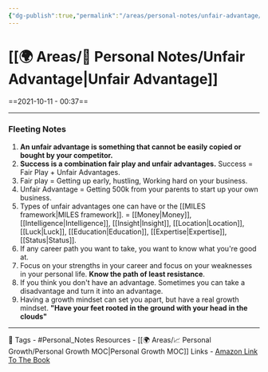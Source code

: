 ```yaml
---
{"dg-publish":true,"permalink":"/areas/personal-notes/unfair-advantage/","noteIcon":"1"}
---
```


# [[🌍 Areas/📧 Personal Notes/Unfair Advantage\|Unfair Advantage]]
==2021-10-11 - 00:37==

---
### Fleeting Notes
1. **An unfair advantage is something that cannot be easily copied or bought by your competitor.**
2. **Success is a combination fair play and unfair advantages.** Success = Fair Play + Unfair Advantages.
3. Fair play = Getting up early, hustling, Working hard on your business.
4. Unfair Advantage = Getting 500k from your parents to start up your own business.
5. Types of unfair advantages one can have or the [[MILES framework\|MILES framework]]. = [[Money\|Money]], [[Intelligence\|Intelligence]], [[Insight\|Insight]], [[Location\|Location]], [[Luck\|Luck]], [[Education\|Education]], [[Expertise\|Expertise]], [[Status\|Status]].
6. If any career path you want to take, you want to know what you're good at.
7. Focus on your strengths in your career and focus on your weaknesses in your personal life. **Know the path of least resistance**.
8. If you think you don't have an advantage. Sometimes you can take a disadvantage and turn it into an advantage.
9. Having a growth mindset can set you apart, but have a real growth mindset. **"Have your feet rooted in the ground with your head in the clouds"**
---
🧶 Tags - #Personal_Notes
Resources - [[🌍 Areas/📈 Personal Growth/Personal Growth MOC\|Personal Growth MOC]]
Links - <a href="https://www.amazon.in/Unfair-Advantage-Startup-Success-Starts-ebook/dp/B07ND3V1ZS">Amazon Link To The Book</a>